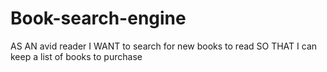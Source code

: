 # Book-search-engine
AS AN avid reader I WANT to search for new books to read SO THAT I can keep a list of books to purchase
